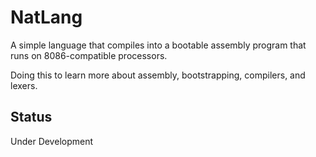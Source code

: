 # NatLang

A simple language that compiles into a bootable assembly program that runs on 8086-compatible processors.

Doing this to learn more about assembly, bootstrapping, compilers, and lexers.

## Status

Under Development
